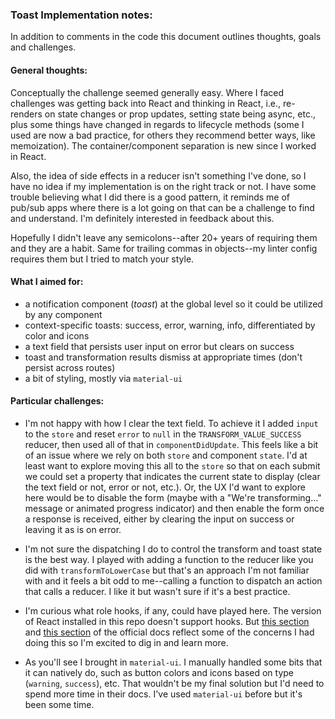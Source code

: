 ### Toast Implementation notes:

In addition to comments in the code this document outlines thoughts, goals and challenges.

#### General thoughts:
Conceptually the challenge seemed generally easy. Where I faced challenges was getting back into React and thinking in React, i.e., re-renders on state changes or prop updates, setting state being async, etc., plus some things have changed in regards to lifecycle methods (some I used are now a bad practice, for others they recommend better ways, like memoization). The container/component separation is new since I worked in React. 

Also, the idea of side effects in a reducer isn't something I've done, so I have no idea if my implementation is on the right track or not. I have some trouble believing what I did there is a good pattern, it reminds me of pub/sub apps where there is a lot going on that can be a challenge to find and understand. I'm definitely interested in feedback about this.

Hopefully I didn't leave any semicolons--after 20+ years of requiring them and they are a habit. Same for trailing commas in objects--my linter config requires them but I tried to match your style. 

#### What I aimed for:

- a notification component (_toast_) at the global level so it could be utilized by any component
- context-specific toasts: success, error, warning, info, differentiated by color and icons
- a text field that persists user input on error but clears on success
- toast and transformation results dismiss at appropriate times (don't persist across routes)
- a bit of styling, mostly via `material-ui`


#### Particular challenges:

- I'm not happy with how I clear the text field. To achieve it I added `input` to the `store` and reset `error` to `null` in the `TRANSFORM_VALUE_SUCCESS` reducer, then used all of that in `componentDidUpdate`. This feels like a bit of an issue where we rely on both `store` and component `state`. I'd at least want to explore moving this all to the `store` so that on each submit we could set a property that indicates the current state to display (clear the text field or not, error or not, etc.). Or, the UX I'd want to explore here would be to disable the form (maybe with a "We're transforming..." message or animated progress indicator) and then enable the form once a response is received, either by clearing the input on success or leaving it as is on error.

- I'm not sure the dispatching I do to control the transform and toast state is the best way. I played with adding a function to the reducer like you did with `transformToLowerCase` but that's an approach I'm not familiar with and it feels a bit odd to me--calling a function to dispatch an action that calls a reducer. I like it but wasn't sure if it's a best practice.

- I'm curious what role hooks, if any, could have played here. The version of React installed in this repo doesn't support hooks. But [this section](https://reactjs.org/docs/hooks-intro.html#its-hard-to-reuse-stateful-logic-between-components) and [this section](https://reactjs.org/docs/hooks-intro.html#its-hard-to-reuse-stateful-logic-between-components) of the official docs reflect some of the concerns I had doing this so I'm excited to dig in and learn more.

- As you'll see I brought in `material-ui`. I manually handled some bits that it can natively do, such as button colors and icons based on type (`warning`, `success`), etc. That wouldn't be my final solution but I'd need to spend more time in their docs. I've used `material-ui` before but it's been some time.
